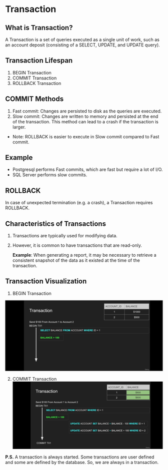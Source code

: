 # Transaction

## What is Transaction?
A Transaction is a set of queries executed as a single unit of work, such as an account deposit (consisting of a SELECT, UPDATE, and UPDATE query).

## Transaction Lifespan
1. BEGIN Transaction
2. COMMIT Transaction
3. ROLLBACK Transaction

## COMMIT Methods
1. Fast commit: Changes are persisted to disk as the queries are executed.
2. Slow commit: Changes are written to memory and persisted at the end of the transaction. This method can lead to a crash if the transaction is larger. 
  - Note: ROLLBACK is easier to execute in Slow commit compared to Fast commit.

## Example
-  Postgresql performs Fast commits, which are fast but require a lot of I/O.
-  SQL Server performs slow commits.


## ROLLBACK
In case of unexpected termination (e.g. a crash), a Transaction requires ROLLBACK.

## Characteristics of Transactions
1. Transactions are typically used for modifying data.
2. However, it is common to have transactions that are read-only.


    **Example**: When generating a report, it may be necessary to retrieve a consistent snapshot of the data as it existed at the time of the transaction.

## Transaction Visualization
 1. BEGIN Transaction

![BEGIN Transaction](img/transaction_begin.jpeg)

2. COMMIT Transaction
![COMMIT Transaction](img/transaction_commit.jpeg)

**P.S.** A transaction is always started. Some transactions are user defined and some are defined by the database. So, we are always in a transaction.
  



